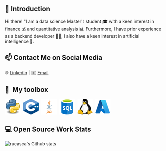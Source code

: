 ## 👋 Introduction

Hi there! "I am a data science Master's student 🎓 with a keen interest in finance 💰 and quantitative analysis 📊. Furthermore, I have  prior experience as a backend developer 👨‍💻, I also have a keen interest in artificial intelligence 🤖.


## 📫 Contact Me on Social Media
🌐 [LinkedIn](https://www.linkedin.com/in/ruben-castillo-carrasco/) | ✉️ [Email](rubencastillok@gmail.com) 

## 🧰 &nbsp;My toolbox

<img  src="./assets/Python.png" alt="Python" width="50" height="50"/> &nbsp;<img  src="./assets/Cpp.png" alt="C++" width="50" height="50"/> &nbsp;<img  src="./assets/java.jpg" alt="Java" width="50" height="50"/> &nbsp;<img  src="./assets/sql.png" alt="SQL" width="50" height="50"/> &nbsp;<img  src="./assets/linux.png" alt="Linux" width="50" height="50"/> &nbsp;<img  src="./assets/azure.png" alt="Azure" width="50" height="50"/> &nbsp;

## 💻 Open Source Work Stats

![rucasca's Github stats](https://github-readme-stats.vercel.app/api?username=rucasca&show_icons=true)

